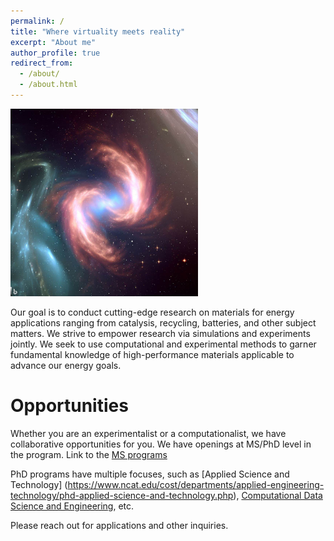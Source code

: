 ```yaml
---
permalink: /
title: "Where virtuality meets reality"
excerpt: "About me"
author_profile: true
redirect_from: 
  - /about/
  - /about.html
---
```


<img src="./images/OIG.jpeg" width="300" height="300" />

Our goal is to conduct cutting-edge research on materials for energy applications ranging from catalysis, recycling, batteries, and other subject matters. We strive to empower research via simulations and experiments jointly.
We seek to use computational and experimental methods to garner fundamental knowledge of high-performance materials applicable to advance our energy goals.

Opportunities
======
Whether you are an experimentalist or a computationalist, we have collaborative opportunities for you.
We have openings at MS/PhD level in the program.
Link to the [MS programs](https://www.ncat.edu/coe/departments/cbbe/graduate-program/ms-chemical-engineering.php)

PhD programs have multiple focuses, such as [Applied Science and Technology] (https://www.ncat.edu/cost/departments/applied-engineering-technology/phd-applied-science-and-technology.php), [Computational Data Science and Engineering](https://www.ncat.edu/coe/departments/cdse/phd-program/index.php), etc.


Please reach out for applications and other inquiries.